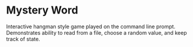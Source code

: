 # Mystery Word

Interactive hangman style game played on the command line prompt. Demonstrates ability to read from a file, choose a random value, and keep track of state.
